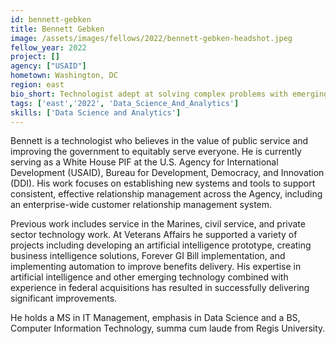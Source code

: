```yaml
---
id: bennett-gebken
title: Bennett Gebken
image: /assets/images/fellows/2022/bennett-gebken-headshot.jpeg
fellow_year: 2022
project: []
agency: ["USAID"]
hometown: Washington, DC
region: east
bio_short: Technologist adept at solving complex problems with emerging technology.
tags: ['east','2022', 'Data_Science_And_Analytics']
skills: ['Data Science and Analytics']
---
```


Bennett is a technologist who believes in the value of public service and improving the government to equitably serve everyone. He is currently serving as a White House PIF at the U.S. Agency for International Development (USAID), Bureau for Development, Democracy, and Innovation (DDI). His work focuses on establishing new systems and tools to support consistent, effective relationship management across the Agency, including an enterprise-wide customer relationship management system.

Previous work includes service in the Marines, civil service, and private sector technology work. At Veterans Affairs he supported a variety of projects including developing an artificial intelligence prototype, creating business intelligence solutions, Forever GI Bill implementation, and implementing automation to improve benefits delivery. His expertise in artificial intelligence and other emerging technology combined with experience in federal acquisitions has resulted in successfully delivering significant improvements.

He holds a MS in IT Management, emphasis in Data Science and a BS, Computer Information Technology, summa cum laude from Regis University.

